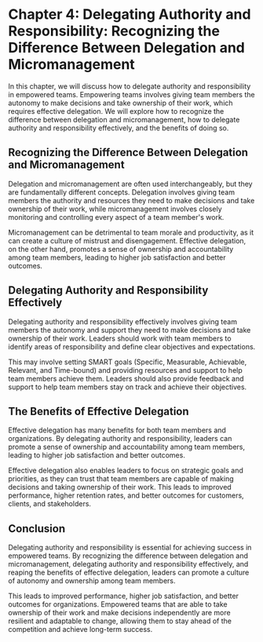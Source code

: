 Chapter 4: Delegating Authority and Responsibility: Recognizing the Difference Between Delegation and Micromanagement
=====================================================================================================================

In this chapter, we will discuss how to delegate authority and responsibility in empowered teams. Empowering teams involves giving team members the autonomy to make decisions and take ownership of their work, which requires effective delegation. We will explore how to recognize the difference between delegation and micromanagement, how to delegate authority and responsibility effectively, and the benefits of doing so.

Recognizing the Difference Between Delegation and Micromanagement
-----------------------------------------------------------------

Delegation and micromanagement are often used interchangeably, but they are fundamentally different concepts. Delegation involves giving team members the authority and resources they need to make decisions and take ownership of their work, while micromanagement involves closely monitoring and controlling every aspect of a team member's work.

Micromanagement can be detrimental to team morale and productivity, as it can create a culture of mistrust and disengagement. Effective delegation, on the other hand, promotes a sense of ownership and accountability among team members, leading to higher job satisfaction and better outcomes.

Delegating Authority and Responsibility Effectively
---------------------------------------------------

Delegating authority and responsibility effectively involves giving team members the autonomy and support they need to make decisions and take ownership of their work. Leaders should work with team members to identify areas of responsibility and define clear objectives and expectations.

This may involve setting SMART goals (Specific, Measurable, Achievable, Relevant, and Time-bound) and providing resources and support to help team members achieve them. Leaders should also provide feedback and support to help team members stay on track and achieve their objectives.

The Benefits of Effective Delegation
------------------------------------

Effective delegation has many benefits for both team members and organizations. By delegating authority and responsibility, leaders can promote a sense of ownership and accountability among team members, leading to higher job satisfaction and better outcomes.

Effective delegation also enables leaders to focus on strategic goals and priorities, as they can trust that team members are capable of making decisions and taking ownership of their work. This leads to improved performance, higher retention rates, and better outcomes for customers, clients, and stakeholders.

Conclusion
----------

Delegating authority and responsibility is essential for achieving success in empowered teams. By recognizing the difference between delegation and micromanagement, delegating authority and responsibility effectively, and reaping the benefits of effective delegation, leaders can promote a culture of autonomy and ownership among team members.

This leads to improved performance, higher job satisfaction, and better outcomes for organizations. Empowered teams that are able to take ownership of their work and make decisions independently are more resilient and adaptable to change, allowing them to stay ahead of the competition and achieve long-term success.
